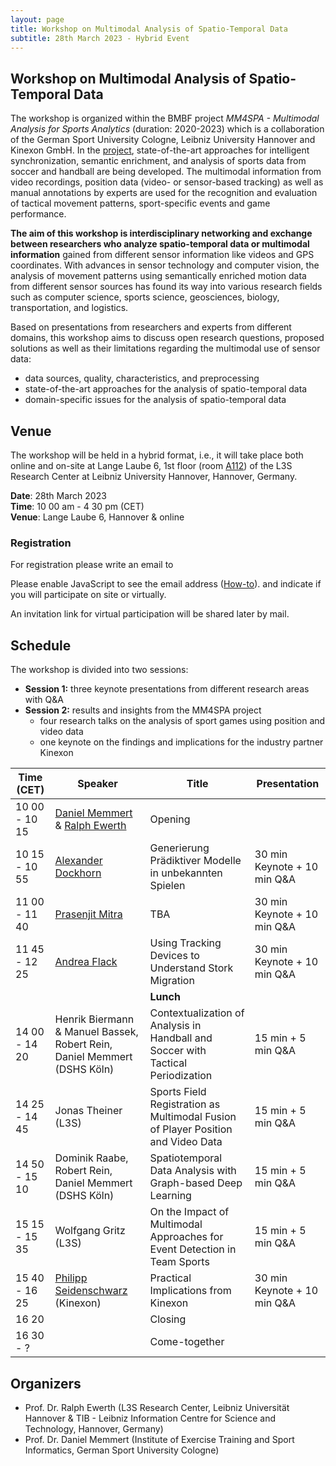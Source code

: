 ```yaml
---
layout: page
title: Workshop on Multimodal Analysis of Spatio-Temporal Data
subtitle: 28th March 2023 - Hybrid Event
---
```


## Workshop on Multimodal Analysis of Spatio-Temporal Data

The workshop is organized within the BMBF project *MM4SPA - Multimodal Analysis for Sports Analytics* (duration: 2020-2023) which is a collaboration of the German Sport University Cologne, Leibniz University Hannover and Kinexon GmbH.
In the <a href="https://mm4spa.github.io/project/">project</a>, state-of-the-art approaches for intelligent synchronization, semantic enrichment, and analysis of sports data from soccer and handball are being developed. 
The multimodal information from video recordings, position data (video- or sensor-based tracking) as well as manual annotations by experts are used for the recognition and evaluation of tactical movement patterns, sport-specific events and game performance.

**The aim of this workshop is interdisciplinary networking and exchange between researchers who analyze spatio-temporal data or multimodal information** gained from different sensor information like videos and GPS coordinates. 
With advances in sensor technology and computer vision, the analysis of movement patterns using semantically enriched motion data from different sensor sources has found its way into various research fields such as computer science, sports science, geosciences, biology, transportation, and logistics.


Based on presentations from researchers and experts from different domains, this workshop aims to discuss open research questions, proposed solutions as well as their limitations regarding the multimodal use of sensor data:

- data sources, quality, characteristics, and preprocessing
- state-of-the-art approaches for the analysis of spatio-temporal data
- domain-specific issues for the analysis of spatio-temporal data


## Venue

The workshop will be held in a hybrid format, i.e., it will take place both online and on-site at Lange Laube 6, 1st floor (room <a href="https://info.cafm.uni-hannover.de/room/1926.001.A112">A112</a>) of the L3S Research Center at Leibniz University Hannover, Hannover, Germany.

**Date**: 28th March 2023  
**Time**: 10 00 am - 4 30 pm (CET)  
**Venue**: Lange Laube 6, Hannover & online

### Registration

For registration please write an email to 
<script type="text/javascript"><!--/* Generated by www.email-encoder.com */
for(var tgaaid=["YQ","aA","ZQ","Mw","PA","Og","Ig","Ig","dA","ZQ","aQ","aQ","dA","ZA","cg","Pg","PA","ZQ","ZQ","cg","ZQ","bQ","ZQ","IA","cg","Pg","YQ","cw","ZQ","bg","bA","Lg","bA","QA","Zg","PQ","dA","bg","YQ","aA","QA","Lw","aQ","aA","bw","ZA","bA","Lg","Mw","cw"],dbktdt=[48,17,5,25,0,15,30,8,16,34,19,35,13,28,38,31,46,45,37,4,18,9,29,2,22,49,1,42,21,20,24,27,12,23,6,7,32,36,10,33,39,47,11,3,14,44,40,43,41,26],eyzefp=new Array,i=0;i<dbktdt.length;i++)eyzefp[dbktdt[i]]=tgaaid[i];for(var i=0;i<eyzefp.length;i++)document.write(atob(eyzefp[i]+"=="));
// --></script><noscript>Please enable JavaScript to see the email address (<a href="https://www.email-encoder.com/enablejs/" target="_blank" rel="noopener noreferrer">How-to</a>).</noscript> and indicate if you will participate on site or virtually.

An invitation link for virtual participation will be shared later by mail.

## Schedule

The workshop is divided into two sessions:

- **Session 1:** three keynote presentations from different research areas with Q&A
- **Session 2:** results and insights from the MM4SPA project
  - four research talks on the analysis of sport games using position and video data
  - one keynote on the findings and implications for the industry partner Kinexon

| Time (CET)    | Speaker                                                                                                                                                                                                                                                                                                                                        | Title                                                                              | Presentation                |
| ------------- | ---------------------------------------------------------------------------------------------------------------------------------------------------------------------------------------------------------------------------------------------------------------------------------------------------------------------------------------------- | ---------------------------------------------------------------------------------- | --------------------------- |
| 10 00 - 10 15 | <a href="https://www.dshs-koeln.de/institut-fuer-trainingswissenschaft-und-sportinformatik/sportinformatik-sportspielf/personal/prof-dr-daniel-memmert/">Daniel Memmert</a> & <a href="https://www.tib.eu/de/forschung-entwicklung/forschungsgruppen-und-labs/visual-analytics/mitarbeiterinnen-und-mitarbeiter/ralph-ewerth">Ralph Ewerth</a> | Opening                                                                            |                             |
| 10 15 - 10 55 | <a href="https://adockhorn.github.io/">Alexander Dockhorn</a>                                                                                                                                                                                                                                                                                  | Generierung Prädiktiver Modelle in unbekannten Spielen                             | 30 min Keynote + 10 min Q&A |
| 11 00 - 11 40 | <a href="https://ist.psu.edu/directory/pum10">Prasenjit Mitra</a>                                                                                                                                                                                                                                                                              | TBA                                                                                | 30 min Keynote + 10 min Q&A |
| 11 45 - 12 25 | <a href="https://www.ab.mpg.de/person/98269/2736">Andrea Flack</a>                                                                                                                                                                                                                                                                             | Using Tracking Devices to Understand Stork Migration                               | 30 min Keynote + 10 min Q&A |
|               |                                                                                                                                                                                                                                                                                                                                                | **Lunch**                                                                          |                             |
| 14 00 - 14 20 | Henrik Biermann & Manuel Bassek, Robert Rein, Daniel Memmert (DSHS Köln)                                                                                                                                                                                                                                                                       | Contextualization of Analysis in Handball and Soccer with Tactical Periodization   | 15 min + 5 min Q&A          |
| 14 25 - 14 45 | Jonas Theiner (L3S)                                                                                                                                                                                                                                                                                                                            | Sports Field Registration as Multimodal Fusion of Player Position and Video Data   | 15 min + 5 min Q&A          |
| 14 50 - 15 10 | Dominik Raabe, Robert Rein, Daniel Memmert (DSHS Köln)                                                                                                                                                                                                                                                                                         | Spatiotemporal Data Analysis with Graph-based Deep Learning                        | 15 min + 5 min Q&A          |
| 15 15 - 15 35 | Wolfgang Gritz (L3S)                                                                                                                                                                                                                                                                                                                           | On the Impact of Multimodal Approaches for Event Detection in Team Sports          | 15 min + 5 min Q&A          |
| 15 40 - 16 25 | <a href="https://dbis.dmi.unibas.ch/team/philipp-seidenschwarz/">Philipp Seidenschwarz</a> (Kinexon)                                                                                                                                                                                                                                           | Practical Implications from Kinexon                                                | 30 min Keynote + 10 min Q&A |
| 16 20         |                                                                                                                                                                                                                                                                                                                                                | Closing                                                                            |                             |
| 16 30 - ?     |                                                                                                                                                                                                                                                                                                                                                | Come-together                                                                      |                             |

## Organizers

- Prof. Dr. Ralph Ewerth (L3S Research Center, Leibniz Universität Hannover & TIB - Leibniz Information Centre for Science and Technology, Hannover, Germany)
- Prof. Dr. Daniel Memmert (Institute of Exercise Training and Sport Informatics, German Sport University Cologne)
